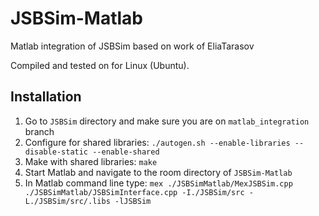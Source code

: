 # JSBSim-Matlab
Matlab integration of JSBSim based on work of EliaTarasov

Compiled and tested on for Linux (Ubuntu). 

## Installation
1. Go to `JSBSim` directory and make sure you are on `matlab_integration` branch
2. Configure for shared libraries: `./autogen.sh --enable-libraries --disable-static --enable-shared`
3. Make with shared libraries: `make`
4. Start Matlab and navigate to the room directory of `JSBSim-Matlab`
5. In Matlab command line type: `mex ./JSBSimMatlab/MexJSBSim.cpp  ./JSBSimMatlab/JSBSimInterface.cpp -I./JSBSim/src -L./JSBSim/src/.libs -lJSBSim`
